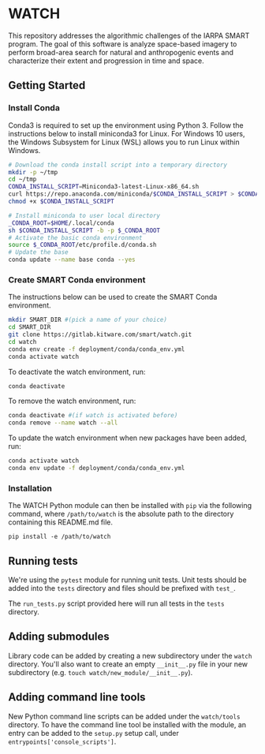 # WATCH

This repository addresses the algorithmic challenges of the IARPA SMART program. The goal of this software is analyze space-based imagery to perform broad-area search for natural and anthropogenic events and characterize their extent and progression in time and space.

## Getting Started

### Install Conda

Conda3 is required to set up the environment using Python 3. Follow the instructions below to install miniconda3 for Linux. For Windows 10 users, the Windows Subsystem for Linux (WSL) allows you to run Linux within Windows.

```bash
# Download the conda install script into a temporary directory
mkdir -p ~/tmp
cd ~/tmp
CONDA_INSTALL_SCRIPT=Miniconda3-latest-Linux-x86_64.sh
curl https://repo.anaconda.com/miniconda/$CONDA_INSTALL_SCRIPT > $CONDA_INSTALL_SCRIPT
chmod +x $CONDA_INSTALL_SCRIPT

# Install miniconda to user local directory
_CONDA_ROOT=$HOME/.local/conda
sh $CONDA_INSTALL_SCRIPT -b -p $_CONDA_ROOT
# Activate the basic conda environment
source $_CONDA_ROOT/etc/profile.d/conda.sh
# Update the base
conda update --name base conda --yes
```

### Create SMART Conda environment

The instructions below can be used to create the SMART Conda environment.

```bash
mkdir SMART_DIR #(pick a name of your choice)
cd SMART_DIR
git clone https://gitlab.kitware.com/smart/watch.git
cd watch
conda env create -f deployment/conda/conda_env.yml
conda activate watch
```

To deactivate the watch environment, run:

```bash
conda deactivate
```
To remove the watch environment, run:

```bash
conda deactivate #(if watch is activated before)
conda remove --name watch --all
```
To update the watch environment when new packages have been added, run:

```bash
conda activate watch
conda env update -f deployment/conda/conda_env.yml
```

### Installation

The WATCH Python module can then be installed with `pip` via the following command, where `/path/to/watch` is the absolute path to the directory containing this README.md file.

```
pip install -e /path/to/watch
```

## Running tests

We're using the `pytest` module for running unit tests.  Unit tests should be added into the `tests` directory and files should be prefixed with `test_`.

The `run_tests.py` script provided here will run all tests in the `tests` directory.

## Adding submodules

Library code can be added by creating a new subdirectory under the `watch` directory.  You'll also want to create an empty `__init__.py` file in your new subdirectory (e.g. `touch watch/new_module/__init__.py`).

## Adding command line tools

New Python command line scripts can be added under the `watch/tools` directory.  To have the command line tool be installed with the module, an entry can be added to the `setup.py` setup call, under `entrypoints['console_scripts']`.
